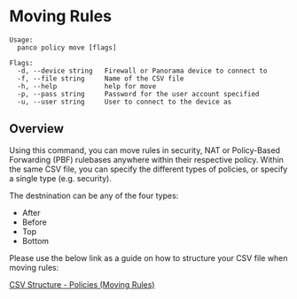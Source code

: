 # Moving Rules

```
Usage:
  panco policy move [flags]

Flags:
  -d, --device string   Firewall or Panorama device to connect to
  -f, --file string     Name of the CSV file
  -h, --help            help for move
  -p, --pass string     Password for the user account specified
  -u, --user string     User to connect to the device as
```

## Overview

Using this command, you can move rules in security, NAT or Policy-Based Forwarding (PBF) rulebases anywhere within their
respective policy. Within the same CSV file, you can specify the different types of policies, or specify a single type (e.g. security).

The destnination can be any of the four types:

* After
* Before
* Top
* Bottom

Please use the below link as a guide on how to structure your CSV file when moving rules:

[CSV Structure - Policies (Moving Rules)](https://scottdware.github.io/panco/csv_policy.html#moving-rules)